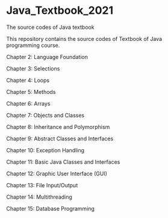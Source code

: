 # Java_Textbook_2021
The source codes of Java textbook


This repository contains the source codes of Textbook of Java programming course.


Chapter 2: Language Foundation

Chapter 3: Selections

Chapter 4: Loops

Chapter 5: Methods

Chapter 6: Arrays

Chapter 7: Objects and Classes

Chapter 8: Inheritance and Polymorphism

Chapter 9: Abstract Classes and Interfaces

Chapter 10: Exception Handling

Chapter 11: Basic Java Classes and Interfaces

Chapter 12: Graphic User Interface (GUI)

Chapter 13: File Input/Output

Chapter 14: Multithreading

Chapter 15: Database Programming


